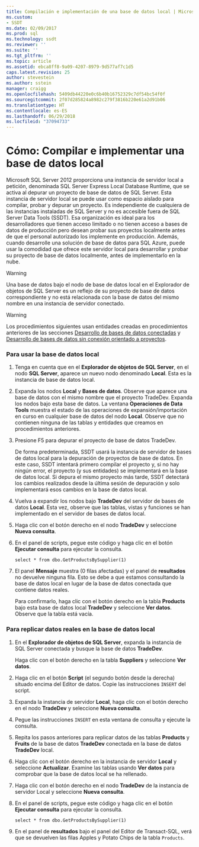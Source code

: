 ```yaml
---
title: Compilación e implementación de una base de datos local | Microsoft Docs
ms.custom:
- SSDT
ms.date: 02/09/2017
ms.prod: sql
ms.technology: ssdt
ms.reviewer: ''
ms.suite: ''
ms.tgt_pltfrm: ''
ms.topic: article
ms.assetid: ebca8ff8-9a09-4207-8979-9d577af7c1d5
caps.latest.revision: 25
author: stevestein
ms.author: sstein
manager: craigg
ms.openlocfilehash: 5409db44220e0c6b40b16752329c7df54bc54f0f
ms.sourcegitcommit: 2f07d285824a8982c279f3816b220e61a2d91b06
ms.translationtype: HT
ms.contentlocale: es-ES
ms.lasthandoff: 06/29/2018
ms.locfileid: "37094733"
---
```

# <a name="how-to-build-and-deploy-to-a-local-database"></a>Cómo: Compilar e implementar una base de datos local
Microsoft SQL Server 2012 proporciona una instancia de servidor local a petición, denominada SQL Server Express Local Database Runtime, que se activa al depurar un proyecto de base de datos de SQL Server. Esta instancia de servidor local se puede usar como espacio aislado para compilar, probar y depurar un proyecto. Es independiente de cualquiera de las instancias instaladas de SQL Server y no es accesible fuera de SQL Server Data Tools (SSDT). Esa organización es ideal para los desarrolladores que tienen acceso limitado o no tienen acceso a bases de datos de producción pero desean probar sus proyectos localmente antes de que el personal autorizado los implemente en producción. Además, cuando desarrolle una solución de base de datos para SQL Azure, puede usar la comodidad que ofrece este servidor local para desarrollar y probar su proyecto de base de datos localmente, antes de implementarlo en la nube.  
  
> [!WARNING]  
> Una base de datos bajo el nodo de base de datos local en el Explorador de objetos de SQL Server es un reflejo de su proyecto de base de datos correspondiente y no está relacionada con la base de datos del mismo nombre en una instancia de servidor conectado.  
  
> [!WARNING]  
> Los procedimientos siguientes usan entidades creadas en procedimientos anteriores de las secciones [Desarrollo de bases de datos conectadas](../ssdt/connected-database-development.md) y [Desarrollo de bases de datos sin conexión orientado a proyectos](../ssdt/project-oriented-offline-database-development.md).  
  
### <a name="to-use-the-local-database"></a>Para usar la base de datos local  
  
1.  Tenga en cuenta que en el **Explorador de objetos de SQL Server**, en el nodo **SQL Server**, aparece un nuevo nodo denominado **Local**. Esta es la instancia de base de datos local.  
  
2.  Expanda los nodos **Local** y **Bases de datos**. Observe que aparece una base de datos con el mismo nombre que el proyecto TradeDev. Expanda los nodos bajo esta base de datos. La ventana **Operaciones de Data Tools** muestra el estado de las operaciones de expansión/importación en curso en cualquier base de datos del nodo **Local**. Observe que no contienen ninguna de las tablas y entidades que creamos en procedimientos anteriores.  
  
3.  Presione F5 para depurar el proyecto de base de datos TradeDev.  
  
    De forma predeterminada, SSDT usará la instancia de servidor de bases de datos local para la depuración de proyectos de base de datos. En este caso, SSDT intentará primero compilar el proyecto y, si no hay ningún error, el proyecto (y sus entidades) se implementará en la base de datos local. Si depura el mismo proyecto más tarde, SSDT detectará los cambios realizados desde la última sesión de depuración y solo implementará esos cambios en la base de datos local.  
  
4.  Vuelva a expandir los nodos bajo **TradeDev** del servidor de bases de datos **Local**. Esta vez, observe que las tablas, vistas y funciones se han implementado en el servidor de bases de datos local.  
  
5.  Haga clic con el botón derecho en el nodo **TradeDev** y seleccione **Nueva consulta**.  
  
6.  En el panel de scripts, pegue este código y haga clic en el botón **Ejecutar consulta** para ejecutar la consulta.  
  
    ```  
    select * from dbo.GetProductsBySupplier(1)  
    ```  
  
7.  El panel **Mensaje** muestra (0 filas afectadas) y el panel de **resultados** no devuelve ninguna fila. Esto se debe a que estamos consultando la base de datos local en lugar de la base de datos conectada que contiene datos reales.  
  
    Para confirmarlo, haga clic con el botón derecho en la tabla **Products** bajo esta base de datos local **TradeDev** y seleccione **Ver datos**. Observe que la tabla está vacía.  
  
### <a name="to-replicate-real-data-to-the-local-database"></a>Para replicar datos reales en la base de datos local  
  
1.  En el **Explorador de objetos de SQL Server**, expanda la instancia de SQL Server conectada y busque la base de datos **TradeDev**.  
  
    Haga clic con el botón derecho en la tabla **Suppliers** y seleccione **Ver datos**.  
  
2.  Haga clic en el botón **Script** (el segundo botón desde la derecha) situado encima del Editor de datos. Copie las instrucciones `INSERT` del script.  
  
3.  Expanda la instancia de servidor **Local**, haga clic con el botón derecho en el nodo **TradeDev** y seleccione **Nueva consulta**.  
  
4.  Pegue las instrucciones `INSERT` en esta ventana de consulta y ejecute la consulta.  
  
5.  Repita los pasos anteriores para replicar datos de las tablas **Products** y **Fruits** de la base de datos **TradeDev** conectada en la base de datos **TradeDev** local.  
  
6.  Haga clic con el botón derecho en la instancia de servidor **Local** y seleccione **Actualizar**. Examine las tablas usando **Ver datos** para comprobar que la base de datos local se ha rellenado.  
  
7.  Haga clic con el botón derecho en el nodo **TradeDev** de la instancia de servidor Local y seleccione **Nueva consulta**.  
  
8.  En el panel de scripts, pegue este código y haga clic en el botón **Ejecutar consulta** para ejecutar la consulta.  
  
    ```  
    select * from dbo.GetProductsBySupplier(1)  
    ```  
  
9. En el panel de **resultados** bajo el panel del Editor de Transact\-SQL, verá que se devuelven las filas Apples y Potato Chips de la tabla `Products`.  
  
